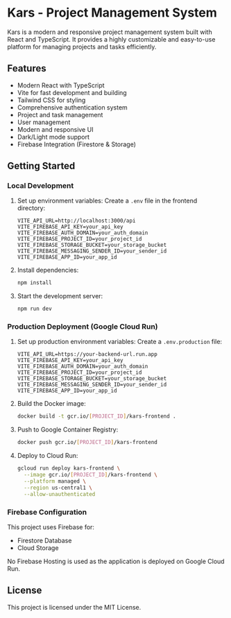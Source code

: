 # Kars - Project Management System

Kars is a modern and responsive project management system built with React and TypeScript. It provides a highly customizable and easy-to-use platform for managing projects and tasks efficiently.

## Features

- Modern React with TypeScript
- Vite for fast development and building
- Tailwind CSS for styling
- Comprehensive authentication system
- Project and task management
- User management
- Modern and responsive UI
- Dark/Light mode support
- Firebase Integration (Firestore & Storage)

## Getting Started

### Local Development

1. Set up environment variables:
   Create a `.env` file in the frontend directory:

    ```env
    VITE_API_URL=http://localhost:3000/api
    VITE_FIREBASE_API_KEY=your_api_key
    VITE_FIREBASE_AUTH_DOMAIN=your_auth_domain
    VITE_FIREBASE_PROJECT_ID=your_project_id
    VITE_FIREBASE_STORAGE_BUCKET=your_storage_bucket
    VITE_FIREBASE_MESSAGING_SENDER_ID=your_sender_id
    VITE_FIREBASE_APP_ID=your_app_id
    ```

2. Install dependencies:

    ```bash
    npm install
    ```

3. Start the development server:
    ```bash
    npm run dev
    ```

### Production Deployment (Google Cloud Run)

1. Set up production environment variables:
   Create a `.env.production` file:

    ```env
    VITE_API_URL=https://your-backend-url.run.app
    VITE_FIREBASE_API_KEY=your_api_key
    VITE_FIREBASE_AUTH_DOMAIN=your_auth_domain
    VITE_FIREBASE_PROJECT_ID=your_project_id
    VITE_FIREBASE_STORAGE_BUCKET=your_storage_bucket
    VITE_FIREBASE_MESSAGING_SENDER_ID=your_sender_id
    VITE_FIREBASE_APP_ID=your_app_id
    ```

2. Build the Docker image:

    ```bash
    docker build -t gcr.io/[PROJECT_ID]/kars-frontend .
    ```

3. Push to Google Container Registry:

    ```bash
    docker push gcr.io/[PROJECT_ID]/kars-frontend
    ```

4. Deploy to Cloud Run:
    ```bash
    gcloud run deploy kars-frontend \
      --image gcr.io/[PROJECT_ID]/kars-frontend \
      --platform managed \
      --region us-central1 \
      --allow-unauthenticated
    ```

### Firebase Configuration

This project uses Firebase for:

- Firestore Database
- Cloud Storage

No Firebase Hosting is used as the application is deployed on Google Cloud Run.

## License

This project is licensed under the MIT License.
